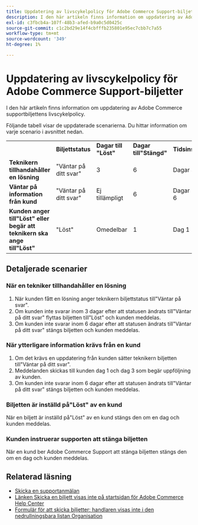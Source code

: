 ```yaml
---
title: Uppdatering av livscykelpolicy för Adobe Commerce Support-biljetter
description: I den här artikeln finns information om uppdatering av Adobe Commerce supportbiljettens livscykelpolicy.
exl-id: c3fbcb4a-107f-48b3-afed-b9a0c5d0425c
source-git-commit: c1c2bd29e14f4cbfffb235801e95ec7cbb7c7a55
workflow-type: tm+mt
source-wordcount: '349'
ht-degree: 1%

---
```


# Uppdatering av livscykelpolicy för Adobe Commerce Support-biljetter

I den här artikeln finns information om uppdatering av Adobe Commerce supportbiljettens livscykelpolicy.

Följande tabell visar de uppdaterade scenarierna. Du hittar information om varje scenario i avsnittet nedan.

<table>
 <tbody>
 <tr>
 <td class="wysiwyg-text-align-center"> </td>
 <td class="wysiwyg-text-align-center"><strong>Biljettstatus</strong></td>
 <td class="wysiwyg-text-align-center"><strong>Dagar till "Löst"</strong></td>
 <td class="wysiwyg-text-align-center"><strong>Dagar till"Stängd"</strong></td>
 <td class="wysiwyg-text-align-center"><strong>Tidsinställning</strong></td>
 </tr>
 <tr>
 <td class="wysiwyg-text-align-left"><strong>Teknikern tillhandahåller en lösning</strong></td>
 <td class="wysiwyg-text-align-center">"Väntar på ditt svar"</td>
 <td class="wysiwyg-text-align-center">3</td>
 <td class="wysiwyg-text-align-center">6</td>
 <td class="wysiwyg-text-align-center">Dagar 3 och 6</td>
 </tr>
 <tr>
 <td class="wysiwyg-text-align-left"><strong>Väntar på information från kund</strong></td>
 <td class="wysiwyg-text-align-center">"Väntar på ditt svar"</td>
 <td class="wysiwyg-text-align-center">Ej tillämpligt</td>
 <td class="wysiwyg-text-align-center">6</td>
 <td class="wysiwyg-text-align-center">Dagar 1, 3 och 6</td>
 </tr>
 <tr>
 <td class="wysiwyg-text-align-left"><strong>Kunden anger till"Löst" eller begär att teknikern ska ange till"Löst"</strong></td>
 <td class="wysiwyg-text-align-center">"Löst"</td>
 <td class="wysiwyg-text-align-center">Omedelbar</td>
 <td class="wysiwyg-text-align-center">1</td>
 <td class="wysiwyg-text-align-center">Dag 1</td>
 </tr>
 </tbody>
 </table>

## Detaljerade scenarier

### När en tekniker tillhandahåller en lösning

1. När kunden fått en lösning anger teknikern biljettstatus till&quot;Väntar på svar&quot;.
1. Om kunden inte svarar inom 3 dagar efter att statusen ändrats till&quot;Väntar på ditt svar&quot; flyttas biljetten till&quot;Löst&quot; och kunden meddelas.
1. Om kunden inte svarar inom 6 dagar efter att statusen ändrats till&quot;Väntar på ditt svar&quot; stängs biljetten och kunden meddelas.

### När ytterligare information krävs från en kund

1. Om det krävs en uppdatering från kunden sätter teknikern biljetten till&quot;Väntar på ditt svar&quot;.
1. Meddelanden skickas till kunden dag 1 och dag 3 som begär uppföljning av kunden.
1. Om kunden inte svarar inom 6 dagar efter att statusen ändrats till&quot;Väntar på ditt svar&quot; stängs biljetten och kunden meddelas.

### Biljetten är inställd på&quot;Löst&quot; av en kund

När en biljett är inställd på&quot;Löst&quot; av en kund stängs den om en dag och kunden meddelas.

### Kunden instruerar supporten att stänga biljetten

När en kund ber Adobe Commerce Support att stänga biljetten stängs den om en dag och kunden meddelas.

## Relaterad läsning

* [Skicka en supportanmälan](/help/help-center-guide/help-center/magento-help-center-user-guide.md#submit-ticket)
* [Länken Skicka en biljett visas inte på startsidan för Adobe Commerce Help Center](/help/help-center-guide/help-center/magento-help-center-user-guide.md#no-submit-link)
* [Formulär för att skicka biljetter: handlaren visas inte i den nedrullningsbara listan Organisation](/help/help-center-guide/help-center/magento-help-center-user-guide.md#merchant-not-displayed)
